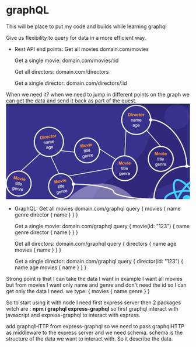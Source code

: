 # graphQL
This will be place to put my code and builds while learning graphql


Give us flexibility to query for data in a more efficient way.


- Rest API end points:
    Get all movies
    domain.com/movies

    Get a single movie:
    domain.com/movies/:id

    Get all directors:
    domain.com/directors

    Get a single director:
    domain.com/directors/:id

When we need it?
 when we need to jump in different points on the graph we can get the data and send it back as part of the quest.
![graph image](https://github.com/momzzze/graphQL/blob/main/images/graphQL.png)


- GraphQL:
    Get all movies
    domain.com/graphql
    query {
        movies {
            name
            genre
            director {
                name
            }
        }
    }

    Get a single movie:
    domain.com/graphql
    query {
        movie(id: "123") {
            name
            genre
            director {
                name
            }
        }
    }

    Get all directors:
    domain.com/graphql
    query {
        directors {
            name
            age
            movies {
                name
            }
        }
    }

    Get a single director:
    domain.com/graphql
    query {
        director(id: "123") {
            name
            age
            movies {
                name
            }
        }
    }

Strong point is that I can take the data I want in example I want all movies but from movies I want only name and genre and don't need the id so I can get only the data I need. we type:
    {
        movies {
            name
            genre
        }
    }

So to start using it with node I need first express server then 2 packages witch are :
**npm i graphql express-graphql** so first graphql interact with javascript  and express-graphql to interact with express.

add graphqlHTTP from express-graphql
so we need to pass graphqlHTTP as middleware to the express server and we need schema.
schema is the structure of the data we want to interact with. So it describe the data.